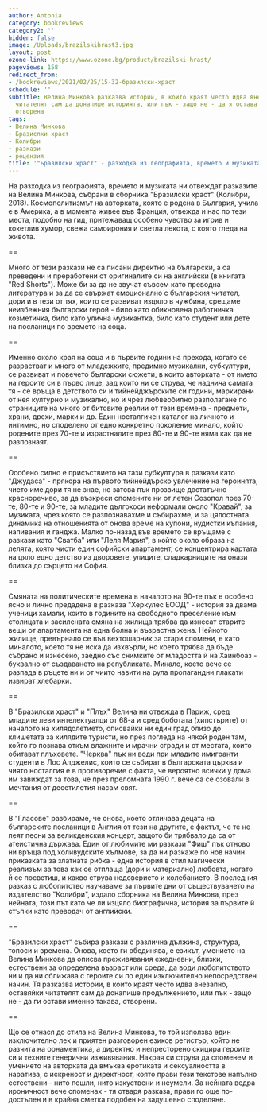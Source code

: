 ```yaml
---
author: Antonia
category: bookreviews
category2: ''
hidden: false
image: /Uploads/brazilskihrast3.jpg
layout: post
ozone-link: https://www.ozone.bg/product/brazilski-hrast/
pageviews: 158
redirect_from:
- /bookreviews/2021/02/25/15-32-бразилски-храст
schedule: ''
subtitle: Велина Минкова разказва истории, в които краят често идва внезапно, оставяйки
  читателят сам да донапише историята, или пък - защо не - да я остава именно такава,
  отворена
tags:
- Велина Минкова
- Бразислки храст
- Колибри
- разкази
- рецензия
title: '"Бразилски храст" - разходка из географията, времето и музиката'
---
```


На разходка из географията, времето и музиката ни отвеждат разказите на Велина Минкова, събрани в сборника "Бразилски храст" (Колибри, 2018). Космополитизмът на авторката, която е родена в България, учила е в Америка, а в момента живее във Франция, отвежда и нас по тези места, подобно на гид, притежаващ особено чувство за игрив и кокетлив хумор, свежа самоирония и светла лекота, с която гледа на живота. 

\==

Много от тези разкази не са писани директно на български, а са преведени и преработени от оригиналите си на английски (в книгата "Red Shorts"). Може би за да не звучат съвсем като преводна литература и за да се свържат емоционално с българския читател, дори и в тези от тях, които се развиват изцяло в чужбина, срещаме неизбежния български герой - било като обикновена работничка козметичка, било като улична музикантка, било като студент или дете на посланици по времето на соца.

\==

Именно около края на соца и в първите години на прехода, когато се разрастват и много от младежките, предимно музикални, субкултури, се развиват и повечето български сюжети, в които авторката - от името на героите си в първо лице, зад които ни се струва, че наднича самата тя - се връща в детството си и тийнейджърските си години, маркирани от нея културно и музикално, но и чрез любвеобилно разполагане по страниците на много от битовите реалии от тези времена - предмети, храни, дрехи, марки и др. Един носталгичен каталог на личното и интимно, но споделено от едно конкретно поколение минало, който родените през 70-те и израстналите през 80-те и 90-те няма как да не разпознаят. 

\==

Особено силно е присъствието на тази субкултура в разкази като "Джудаса" - прякора на първото тийнейдърско увлечение на героинята, чието име дори тя не знае, но затова пък прозвище достатъчно красноречиво, за да възкреси спомените ни от летен Созопол през 70-те, 80-те и 90-те, за младите дългокоси неформали около "Кравай", за музиката, чрез която се разпознавахме и събирахме, и за цялостната динамика на отношенията от онова време на купони, нудистки къпания, напивания и ганджа. Малко по-назад във времето се връщаме с разкази като "Сватба" или "Леля Мария", в който около образа на лелята, която чисти един софийски апартамент, се концентрира картата на цяло едно детство из дворовете, улиците, сладкарниците на онази близка до сърцето ни София. 

\==

Смяната на политическите времена в началото на 90-те пък е особено ясно и лично предадена в разказа "Херкулес ЕООД" - история за двама ученици хамали, които в годините на свободното преселение към столицата и засилената смяна на жилища трябва да изнесат старите вещи от апартамента на една болна и възрастна жена. Нейното жилище, превърнало се във вехтошарник за стари спомени, е като миналото, което тя не иска да изхвърли, но което трябва да бъде събрано и изнесено, заедно със снимките от младостта й на Хаинбоаз - буквално от създаването на републиката. Минало, което вече се разпада в ръцете ни и от чиито навити на рула пропагандни плакати извират хлебарки.  

\==

В "Бразилски храст" и "Плъх" Велина ни отвежда в Париж, сред младите леви интелектуалци от 68-а и сред боботата (хипстърите) от началото на хилядолетието, описвайки ни един град близо до клишетата за хилядите туристи, но през погледа на някой роден там, който го познава откъм влажните и мрачни сгради и от местата, които обитават плъховете. "Черква" пък ни води при младите имигранти студенти в Лос Алджелис, които се събират в българската църква и чиято носталгия е в противоречие с факта, че вероятно всички у дома им завиждат за това, че през преломната 1990 г. вече са се озовали в мечтания от десетилетия насам свят. 

\==

В "Гласове" разбираме, че онова, което отличава децата на българските посланици в Англия от тези на другите, е фактът, че те не пеят песни за великденския концерт, защото би трябвало да са от атеистична държава. Един от любимите ми разкази "Фиш" пък отново ни връща под холивудските хълмове, за да ни разкаже по нов начин приказката за златната рибка - една история в стил магически реализъм за това как се отплаща (дори и материално) любовта, когато й се посветиш, и какво струва недоверието и колебанието. В последния разказ с любопитство научаваме за първите дни от съществуването на издателство "Колибри", издало сборника на Велина Минкова, през нейната, този път като че ли изцяло биографична, история за първите й стъпки като преводач от английски. 

\==

"Бразилски храст" събира разкази с различна дължина, структура, топоси и времена. Онова, което ги обединява, е езикът, умението на Велина Минкова да описва преживявания ежедневни, близки, естествени за определена възраст или среда, да води любопитството ни и да ни сближава с героите си по един изключително непосредствен начин. Тя разказва истории, в които краят често идва внезапно, оставяйки читателят сам да донапише продължението, или пък - защо не - да ги остави именно такава, отворени. 

\==

Що се отнася до стила на Велина Минкова, то той използва един изключително лек и приятен разговорен езиков регистър, който не разчита на орнаментика, а директно и непресторено скицира героите си и техните генерични изживявания.  Накрая си струва да споменем и умението на авторката да вмъква еротиката и сексуалността в наратива, с искреност и директност, която прави тези текстове напълно естествени - нито пошли, нито изкуствени и неумели. За нейната ведра ироничност вече споменах - тя отваря разказа, прави го още по-достъпен и в крайна сметка подобен на задушевно споделяне.